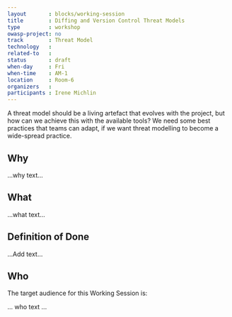 ```yaml
---
layout       : blocks/working-session
title        : Diffing and Version Control Threat Models
type         : workshop
owasp-project: no
track        : Threat Model
technology   :
related-to   :
status       : draft
when-day     : Fri
when-time    : AM-1
location     : Room-6
organizers   :
participants : Irene Michlin
---
```


A threat model should be a living artefact that evolves with the project, but how can we achieve this with the available tools?
We need some best practices that teams can adapt, if we want threat modelling to become a wide-spread practice.

## Why

...why text...

## What

...what text...

## Definition of Done

...Add text...

## Who

The target audience for this Working Session is:

... who text ...
